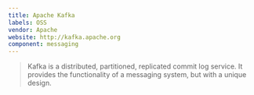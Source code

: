 ```yaml
---
title: Apache Kafka
labels: OSS
vendor: Apache
website: http://kafka.apache.org
component: messaging
---
```

> Kafka is a distributed, partitioned, replicated commit log service. It provides the functionality of a messaging system, but with a unique design.
